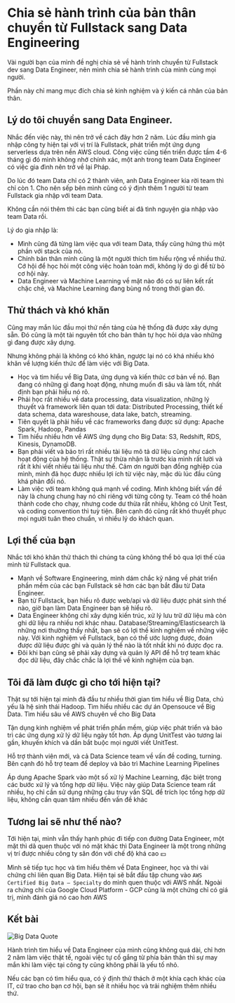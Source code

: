 # Chia sẻ hành trình của bản thân chuyển từ Fullstack sang Data Engineering

Vài người bạn của mình đề nghị chia sẻ về hành trình chuyển từ Fullstack dev sang Data Engineer, nên mình chia sẻ hành trình của mình cùng mọi người.

Phần này chỉ mang mục đích chia sẻ kinh nghiệm và ý kiến cá nhân của bản thân.

## Lý do tôi chuyển sang Data Engineer.

Nhắc đến việc này, thì nên trở về cách đây hơn 2 năm. Lúc đầu mình gia nhập công ty hiện tại với vị trí là Fullstack, phát triển một ứng dụng serverless dựa trên nền AWS cloud. Công việc cũng tiến triển được tầm 4-6 tháng gì đó mình không nhớ chính xác, một anh trong team Data Engineer có việc gia đình nên trở về lại Pháp.

Do lúc đó team Data chỉ có 2 thành viên, anh Data Engineer kia rời team thì chỉ còn 1. Cho nên sếp bên mình cũng có ý định thêm 1 người từ team Fullstack gia nhập với team Data.

Không cần nói thêm thì các bạn cũng biết ai đã tình nguyện gia nhập vào team Data rồi.

Lý do gia nhập là:

* Mình cũng đã từng làm việc qua với team Data, thấy cũng hứng thú một phần với stack của nó.
* Chính bản thân mình cũng là một người thích tìm hiểu rộng về nhiều thứ. Cớ hội để học hỏi một công việc hoàn toàn mới, không lý do gì để từ bỏ cơ hội này.
* Data Engineer và Machine Learning về mặt nào đó có sự liên kết rất chặc chẽ, và Machine Learning đang bùng nổ trong thời gian đó.

## Thử thách và khó khăn

Cũng may mắn lúc đầu mọi thứ nền tảng của hệ thống đã được xây dựng sẵn. Đó cũng là một tài nguyên tốt cho bản thân tự học hỏi dựa vào những gì đang được xây dựng.

Nhưng không phải là không có khó khăn, ngược lại nó có khá nhiều khó khăn về lượng kiến thức để làm việc với Big Data.

* Học và tìm hiểu về Big Data, ứng dụng và kiến thức cơ bản về nó. Bạn đang có những gì đang hoạt động, nhưng muốn đi sâu và làm tốt, nhất định bạn phải hiểu nó rõ.
* Phải học rất nhiều về data processing, data visualization, những lý thuyết và framework liên quan tới data: Distributed Processing, thiết kế data schema, data wareshouse, data lake, batch, streaming.
* Tiên quyết là phải hiểu về các frameworks đang được sử dụng: Apache Spark, Hadoop, Pandas
* Tìm hiểu nhiều hơn về AWS ứng dụng cho Big Data: S3, Redshift, RDS, Kinesis, DynamoDB.
* Bạn phải viết và bảo trì rất nhiều tài liệu mô tả dữ liệu cũng như cách hoạt động của hệ thống. Thật sự thừa nhận là trước kia mình rất lười và rất ít khi viết nhiều tài liệu như thế. Cảm ơn người bạn đồng nghiệp của mình, mình đã học được nhiều lợi ích từ việc này, mặc dù lúc đầu cũng khá phản đối nó.
* Làm việc với team không quá mạnh về coding. Mình không biết vấn đề này là chung chung hay nó chỉ riêng với từng công ty. Team có thể hoàn thành code cho chạy, nhưng code dư thừa rất nhiều, không có Unit Test, và coding convention thì tuỳ tiện. Bên cạnh đó cũng rất khó thuyết phục mọi người tuân theo chuẩn, vì nhiều lý do khách quan.

## Lợi thế của bạn

Nhắc tới khó khăn thử thách thì chúng ta cũng không thể bỏ qua lợi thế của mình từ Fullstack qua.

* Mạnh về Software Engineering, mình dám chắc kỹ năng về phát triển phần mềm của các bạn Fullstack sẽ hơn các bạn bắt đầu từ Data Engineer.
* Bạn từ Fullstack, bạn hiểu rõ được web/api và dữ liệu được phát sinh thế nào, giờ bạn làm Data Engineer bạn sẽ hiểu rõ.
* Data Engineer không chỉ xây dựng kiến trúc, xử lý lưu trữ dữ liệu mà còn ghi dữ liệu ra nhiều nơi khác nhau. Database/Streaming/Elasticsearch là những nơi thường thấy nhất, bạn sẽ có lợi thế kinh nghiệm về những việc này. Với kinh nghiệm về Fullstack, bạn có thể ước lượng được, đoán được dữ liệu được ghi và quản lý thế nào là tốt nhất khi nó được đọc ra.
* Đôi khi bạn cũng sẽ phải xây dựng và quản lý API để hỗ trợ team khác đọc dữ liệu, đây chắc chắc là lợi thế về kinh nghiệm của bạn.

## Tôi đã làm được gì cho tới hiện tại?

Thật sự tới hiện tại mình đã đầu tư nhiều thời gian tìm hiểu về Big Data, chủ yếu là hệ sinh thái Hadoop. Tìm hiểu nhiều các dự án Opensouce về Big Data. Tìm hiểu sâu về AWS chuyên về cho Big Data

Tận dụng kinh nghiệm về phát triển phần mềm, giúp việc phát triển và bảo trì các ứng dụng xử lý dữ liệu ngày tốt hơn. Áp dụng UnitTest vào tương lai gần, khuyến khích và dần bắt buộc mọi người viết UnitTest. 

Hỗ trợ thành viên mới, và cả Data Science team về vấn đề coding, turning. Bên cạnh đó hỗ trợ team để deploy và bảo trì Machine Learning Pipelines

Áp dụng Apache Spark vào một số xử lý Machine Learning, đặc biệt trong các bước xử lý và tổng hợp dữ liệu. Việc này giúp Data Science team rất nhiều, họ chỉ cần sử dụng những câu truy vấn SQL để trích lọc tổng hợp dữ liệu, không cần quan tâm nhiều đến vấn đề khác

## Tương lai sẽ như thế nào?

Tới hiện tại, mình vẫn thấy hạnh phúc đi tiếp con đường Data Engineer, một mặt thì dã quen thuộc với nó mặt khác thì Data Engineer là một trong những vị trí được nhiều công ty săn đón với chế độ khá cao 💴

Mình sẽ tiếp tục học và tìm hiểu thêm về Data Engineer, học và thi vài chứng chỉ liên quan Big Data. Hiện tại sẽ bắt đầu tập chung vào `AWS Certified Big Data – Specialty` do mình quen thuộc với AWS nhất. Ngoài ra chứng chỉ của Google Cloud Platform - GCP cũng là một chứng chỉ có giá trị, mình đánh giá nó cao hơn AWS 

## Kết bài

![Big Data Quote](https://www.azquotes.com/picture-quotes/quote-big-data-is-like-teenage-sex-everyone-talks-about-it-nobody-really-knows-how-to-do-it-dan-ariely-66-19-39.jpg)

Hành trình tìm hiểu về Data Engineer của mình cũng không quá dài, chỉ hơn 2 năm làm việc thật tế, ngoài việc tự cố gắng từ phía bản thân thì sự may mắn khi làm việc tại công ty cũng không phải là yếu tố nhỏ.

Nếu các bạn có tìm hiểu qua, có ý định thử thách ở một khía cạch khác của IT, cứ trao cho bạn cơ hội, bạn sẽ ít nhiều học và trải nghiệm thêm nhiều thứ.

